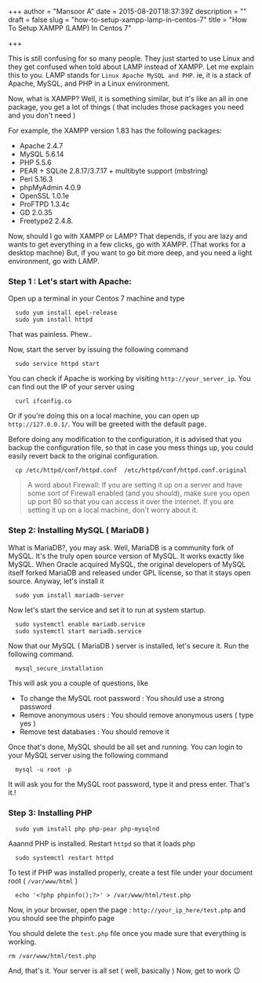 +++
author = "Mansoor A"
date = 2015-08-20T18:37:39Z
description = ""
draft = false
slug = "how-to-setup-xampp-lamp-in-centos-7"
title = "How To Setup XAMPP (LAMP) In Centos 7"

+++


This is still confusing for so many people. They just started to use Linux and they get confused when told about LAMP instead of XAMPP. Let me explain this to you. LAMP stands for `Linux Apache MySQL and PHP`. ie, it is a stack of Apache, MySQL, and PHP in a Linux environment.


Now, what is XAMPP? Well, it is something similar, but it's like an all in one package, you get a lot of things ( that includes those packages you need and you don't need )

For example, the XAMPP version 1.83 has the following packages:

 - Apache 2.4.7
 - MySQL 5.6.14
 - PHP 5.5.6
 - PEAR + SQLite 2.8.17/3.7.17 + multibyte support (mbstring)
 - Perl 5.16.3
 - phpMyAdmin 4.0.9
 - OpenSSL 1.0.1e
 - ProFTPD 1.3.4c
 - GD 2.0.35    
 - Freetype2 2.4.8.

  
Now, should I go with XAMPP or LAMP? That depends, if you are lazy and wants to get everything in a few clicks, go with XAMPP. (That works for a desktop machne) But, if you want to go bit more deep, and you need a light environment, go with LAMP.



### Step 1 : Let's start with Apache:

Open up a terminal in your Centos 7 machine and type
```
  sudo yum install epel-release
  sudo yum install httpd
```
    
That was painless. Phew..
 
Now, start the server by issuing the following command  
```
  sudo service httpd start
```
  
You can check if Apache is working by visiting `http://your_server_ip`. You can find out the IP of your server using
```
  curl ifconfig.co
```

Or if you're doing this on a local machine, you can open up `http://127.0.0.1/`. You will be greeted with the default page.

Before doing any modification to the configuration, it is advised that you backup the configuration file, so that in case you mess things up, you could easily revert back to the original configuration.

```
  cp /etc/httpd/conf/httpd.conf  /etc/httpd/conf/httpd.conf.original
```
  
> A word about Firewall: If you are setting it up on a server and have some sort of Firewall enabled (and you should), make sure you open up port 80 so that you can access it over the internet. If you are setting it up on a local machine, don't worry about it.


### Step 2: Installing MySQL ( MariaDB )

What is MariaDB?, you may ask. Well, MariaDB is a community fork of MySQL. It's the truly open source version of MySQL. 
It works exactly like MySQL. When Oracle acquired MySQL, the original developers of MySQL itself forked MariaDB and released under GPL license, so that it stays open source. Anyway, let's install it
  
```
  sudo yum install mariadb-server
```
  
Now let's start the service and set it to run at system startup.
  
```
  sudo systemctl enable mariadb.service
  sudo systemctl start mariadb.service
```
  

Now that our MySQL ( MariaDB ) server is installed, let's secure it. Run the following command.

```
  mysql_secure_installation
```
  
This will ask you a couple of questions, like

 - To change the MySQL root password : You should use a strong password
 - Remove anonymous users : You should remove anonymous users ( type yes )
 - Remove test databases : You should remove it
  
Once that's done, MySQL should be all set and running. You can login to your MySQL server using the following command

```
  mysql -u root -p
```
  
It will ask you for the MySQL root password, type it and press enter. That's it.!

### Step 3: Installing PHP

```
  sudo yum install php php-pear php-mysqlnd
```
  
Aaannd PHP is installed. Restart `httpd` so that it loads php
```
  sudo systemctl restart httpd
```

To test if PHP was installed properly, create a test file under your document root ( `/var/www/html` )
  
```
  echo '<?php phpinfo();?>' > /var/www/html/test.php
```
  
Now, in your browser, open the page : `http://your_ip_here/test.php` and you should see the phpinfo page

You should delete the `test.php` file once you made sure that everything is working.

```
rm /var/www/html/test.php
```

And, that's it. Your server is all set ( well, basically ) Now, get to work 😉


